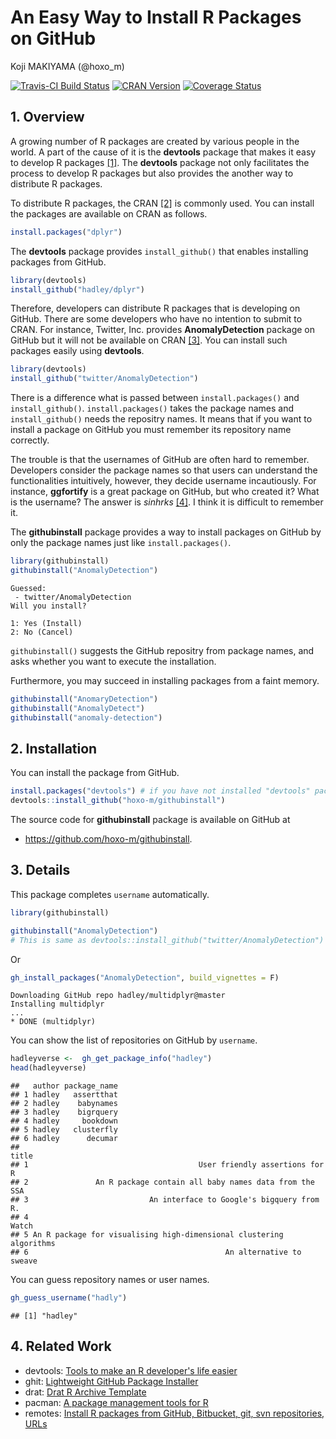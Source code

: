 # An Easy Way to Install R Packages on GitHub
Koji MAKIYAMA (@hoxo_m)  



[![Travis-CI Build Status](https://travis-ci.org/hoxo-m/githubinstall.svg?branch=master)](https://travis-ci.org/hoxo-m/githubinstall)
[![CRAN Version](http://www.r-pkg.org/badges/version/githubinstall)](http://cran.rstudio.com/web/packages/githubinstall)
[![Coverage Status](https://coveralls.io/repos/github/hoxo-m/githubinstall/badge.svg?branch=master)](https://coveralls.io/github/hoxo-m/githubinstall?branch=master)

## 1. Overview

A growing number of R packages are created by various people in the world.
A part of the cause of it is the **devtools** package that makes it easy to develop R packages [[1]](https://www.rstudio.com/products/rpackages/devtools/).
The **devtools** package not only facilitates the process to develop R packages but also provides the another way to distribute R packages.

To distribute R packages, the CRAN [[2]](https://cran.r-project.org) is commonly used.
You can install the packages are available on CRAN as follows.


```r
install.packages("dplyr")
```

The **devtools** package provides `install_github()` that enables installing packages from GitHub.


```r
library(devtools)
install_github("hadley/dplyr")
```

Therefore, developers can distribute R packages that is developing on GitHub.
There are some developers who have no intention to submit to CRAN.
For instance, Twitter, Inc. provides **AnomalyDetection** package on GitHub but it will not be available on CRAN [[3]](https://blog.twitter.com/2015/introducing-practical-and-robust-anomaly-detection-in-a-time-series).
You can install such packages easily using **devtools**.


```r
library(devtools)
install_github("twitter/AnomalyDetection")
```

There is a difference what is passed between `install.packages()` and `install_github()`.
`install.packages()` takes the package names and `install_github()` needs the repositry names.
It means that if you want to install a package on GitHub you must remember its repository name correctly.

The trouble is that the usernames of GitHub are often hard to remember.
Developers consider the package names so that users can understand the functionalities intuitively, however, they decide username incautiously.
For instance, **ggfortify** is a great package on GitHub, but who created it?
What is the username?
The answer is *sinhrks* [[4]](https://github.com/sinhrks/ggfortify).
I think it is difficult to remember it.

The **githubinstall** package provides a way to install packages on GitHub by only the package names just like `install.packages()`.


```r
library(githubinstall)
githubinstall("AnomalyDetection")
```

```
Guessed:
 - twitter/AnomalyDetection
Will you install? 

1: Yes (Install)
2: No (Cancel)
```

`githubinstall()` suggests the GitHub repositry from package names, and asks whether you want to execute the installation.

Furthermore, you may succeed in installing packages from a faint memory.


```r
githubinstall("AnomaryDetection")
githubinstall("AnomalyDetect")
githubinstall("anomaly-detection")
```

## 2. Installation

You can install the package from GitHub.


```r
install.packages("devtools") # if you have not installed "devtools" package
devtools::install_github("hoxo-m/githubinstall")
```

The source code for **githubinstall** package is available on GitHub at

- https://github.com/hoxo-m/githubinstall.

## 3. Details

This package completes `username` automatically.


```r
library(githubinstall)
```


```r
githubinstall("AnomalyDetection")
# This is same as devtools::install_github("twitter/AnomalyDetection")
```

Or


```r
gh_install_packages("AnomalyDetection", build_vignettes = F)
```

```
Downloading GitHub repo hadley/multidplyr@master
Installing multidplyr
...
* DONE (multidplyr)
```

You can show the list of repositories on GitHub by `username`.


```r
hadleyverse <-  gh_get_package_info("hadley")
head(hadleyverse)
```

```
##   author package_name
## 1 hadley   assertthat
## 2 hadley    babynames
## 3 hadley    bigrquery
## 4 hadley     bookdown
## 5 hadley   clusterfly
## 6 hadley      decumar
##                                                                 title
## 1                                      User friendly assertions for R
## 2               An R package contain all baby names data from the SSA
## 3                           An interface to Google's bigquery from R.
## 4                                                               Watch
## 5 An R package for visualising high-dimensional clustering algorithms
## 6                                            An alternative to sweave
```

You can guess repository names or user names.


```r
gh_guess_username("hadly")
```

```
## [1] "hadley"
```

## 4. Related Work

- devtools: [Tools to make an R developer's life easier](https://github.com/hadley/devtools)
- ghit: [Lightweight GitHub Package Installer](https://github.com/cloudyr/ghit)
- drat: [Drat R Archive Template](https://github.com/eddelbuettel/drat)
- pacman: [A package management tools for R](https://github.com/trinker/pacman)
- remotes: [Install R packages from GitHub, Bitbucket, git, svn repositories, URLs](https://github.com/MangoTheCat/remotes)

